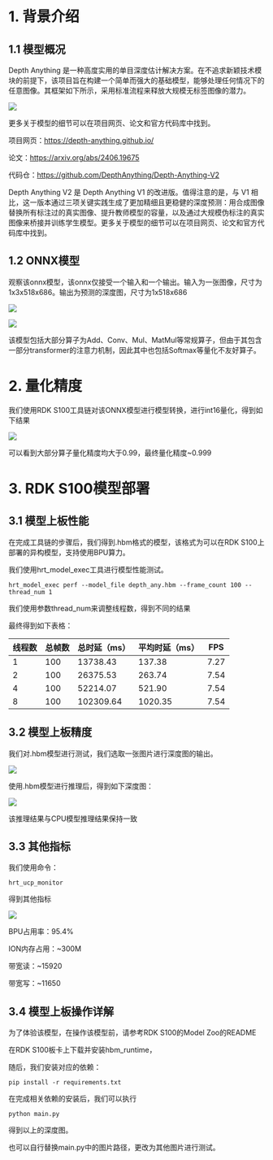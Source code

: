 # 1. 背景介绍

## 1.1 模型概况

Depth Anything 是一种高度实用的单目深度估计解决方案。在不追求新颖技术模块的前提下，该项目旨在构建一个简单而强大的基础模型，能够处理任何情况下的任意图像。其框架如下所示，采用标准流程来释放大规模无标签图像的潜力。

![](images/image-2.png)

更多关于模型的细节可以在项目网页、论文和官方代码库中找到。

项目网页：https://depth-anything.github.io/

论文：https://arxiv.org/abs/2406.19675

代码仓：https://github.com/DepthAnything/Depth-Anything-V2

Depth Anything V2 是 Depth Anything V1 的改进版。值得注意的是，与 V1 相比，这一版本通过三项关键实践生成了更加精细且更稳健的深度预测：用合成图像替换所有标注过的真实图像、提升教师模型的容量，以及通过大规模伪标注的真实图像来桥接并训练学生模型。更多关于模型的细节可以在项目网页、论文和官方代码库中找到。



## 1.2 ONNX模型

观察该onnx模型，该onnx仅接受一个输入和一个输出。输入为一张图像，尺寸为1x3x518x686。输出为预测的深度图，尺寸为1x518x686&#x20;

![](images/image-3.png)

![](images/image-1.png)

该模型包括大部分算子为Add、Conv、Mul、MatMul等常规算子，但由于其包含一部分transformer的注意力机制，因此其中也包括Softmax等量化不友好算子。



# 2. 量化精度

我们使用RDK S100工具链对该ONNX模型进行模型转换，进行int16量化，得到如下结果

![](images/image-4.png)

可以看到大部分算子量化精度均大于0.99，最终量化精度\~0.999



# 3. RDK S100模型部署



## 3.1 模型上板性能

在完成工具链的步骤后，我们得到.hbm格式的模型，该格式为可以在RDK S100上部署的异构模型，支持使用BPU算力。

我们使用hrt\_model\_exec工具进行模型性能测试。

```plain&#x20;text
hrt_model_exec perf --model_file depth_any.hbm --frame_count 100 --thread_num 1
```

我们使用参数thread\_num来调整线程数，得到不同的结果

最终得到如下表格：

| 线程数 | 总帧数 | 总时延（ms）   | 平均时延（ms） | FPS  |
| --- | --- | --------- | -------- | ---- |
| 1   | 100 | 13738.43  | 137.38   | 7.27 |
| 2   | 100 | 26375.53  | 263.74   | 7.54 |
| 4   | 100 | 52214.07  | 521.90   | 7.54 |
| 8   | 100 | 102309.64 | 1020.35  | 7.54 |



## 3.2 模型上板精度

我们对.hbm模型进行测试，我们选取一张图片进行深度图的输出。

![](images/furseal.jpg)

使用.hbm模型进行推理后，得到如下深度图：

![](images/depth_color.png)

该推理结果与CPU模型推理结果保持一致



## 3.3 其他指标

我们使用命令：

```plain&#x20;text
hrt_ucp_monitor
```

得到其他指标

![](images/image.png)

BPU占用率：95.4%

ION内存占用：\~300M

带宽读：\~15920

带宽写：\~11650



## 3.4 模型上板操作详解

为了体验该模型，在操作该模型前，请参考RDK S100的Model Zoo的README

在RDK S100板卡上下载并安装hbm\_runtime，

随后，我们安装对应的依赖：

```plain&#x20;text
pip install -r requirements.txt
```

在完成相关依赖的安装后，我们可以执行

```plain&#x20;text
python main.py
```

得到以上的深度图。

也可以自行替换main.py中的图片路径，更改为其他图片进行测试。
